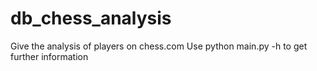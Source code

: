 # db_chess_analysis
Give the analysis of players on chess.com
Use python main.py -h to get further information
